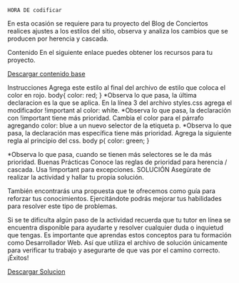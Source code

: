 	HORA DE codificar	
En esta ocasión se requiere para tu proyecto del Blog de Conciertos realices ajustes a los estilos del sitio, observa y analiza los cambios que se producen por herencia y cascada.

<ing src="Descripcion/contenido1.png">


Contenido
En el siguiente enlace puedes obtener los recursos para tu proyecto.

<a href="https://github.com/Projects-Next-University/Practica-CSS/blob/Ejercicio_de_Codificacion_3/Descripcion/Descargas/contenido_base.zip" download="Descargar contenido base">
Descargar contenido base
</a>
 


Instrucciones
Agrega este estilo al final del archivo de estilo que coloca el color en rojo.
body{
color: red;
}
*Observa lo que pasa, la última declaracion es la que se aplica.
En la línea 3 del archivo styles.css agrega el modificador !important al color: white.
*Observa lo que pasa, la declaración con !important tiene más prioridad.
Cambia el color para el párrafo agregando color: blue a un nuevo selector de la etiqueta p.
*Observa lo que pasa, la declaración mas específica tiene más prioridad.
Agrega la siguiente regla al principio del css.
body p{
color: green;
}

*Observa lo que pasa, cuando se tienen más selectores se le da más prioridad.
Buenas Prácticas
Conoce las reglas de prioridad para herencia / cascada.
Usa !important para excepciones.
	SOLUCIÓN
Asegúrate de realizar la actividad y hallar tu propia solución.

También encontrarás una propuesta que te ofrecemos como guía para reforzar tus conocimientos. Ejercitándote podrás mejorar tus habilidades para resolver este tipo de problemas.

Si se te dificulta algún paso de la actividad recuerda que tu tutor en línea se encuentra disponible para ayudarte y resolver cualquier duda o inquietud que tengas. Es importante que aprendas estos conceptos para tu formación como Desarrollador Web. Así que utiliza el archivo de solución únicamente para verificar tu trabajo y asegurarte de que vas por el camino correcto. ¡Éxitos!

<a href="https://github.com/Projects-Next-University/Practica-CSS/blob/Ejercicio_de_Codificacion_3/Descripcion/Descargas/WEB_C02_U1L2_Ejercicio3_solucion.zip" download="Descargar Solucion">
Descargar Solucion
</a>
 